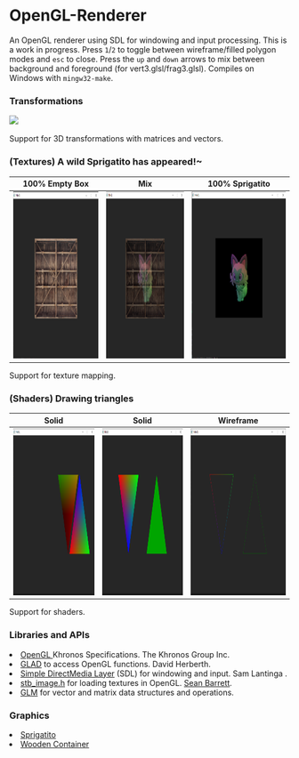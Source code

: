 # OpenGL-Renderer
An OpenGL renderer using SDL for windowing and input processing. This is a work in progress. Press `1`/`2` to toggle between wireframe/filled polygon modes and `esc` to close. Press the `up` and `down` arrows to mix between background and foreground (for vert3.glsl/frag3.glsl). Compiles on Windows with `mingw32-make`. 

### Transformations
<img src="images/OGL_3DCrates.gif">

Support for 3D transformations with matrices and vectors.

### (Textures) A wild Sprigatito has appeared!~
|100% Empty Box|Mix|100% Sprigatito|
|:-------:|:--------:|:--------:|
|<img src="images/empty.png" style="height: 300px">|<img src="images/half.png" style="height: 300px">|<img src="images/full.png" style="height: 300px">

Support for texture mapping.

### (Shaders) Drawing triangles
|Solid|Solid|Wireframe|
|:---:|:----:|:------:|
|<img src="images/interpolated_color.png" style="height: 300px">|<img src="images/filled.png" style="height: 300px">|<img src="images/wireframe.png" style="height: 300px">|

Support for shaders.

<!-- 
For future reference: the VBO stores the vertices, the EBO stores the vertex indices for each triangle, and the VAO specifies the settings for OpenGL to draw the triangles.
-->

### Libraries and APIs
<li>
<a href="https://www.khronos.org/opengl/">OpenGL </a> Khronos Specifications. The Khronos Group Inc.
</li>
<li>
<a href="https://github.com/Dav1dde/glad">GLAD</a> to access OpenGL functions. David Herberth.
<li>
<a href="https://github.com/libsdl-org/SDL">Simple DirectMedia Layer</a> (SDL) for windowing and input. Sam Lantinga <slouken@libsdl.org>.
</li>
<li>
<a href="https://github.com/nothings/stb/blob/master/stb_image.h">stb_image.h</a> for loading textures in OpenGL. <a href="https://github.com/nothings">Sean Barrett</a>.
</li>
<li>
<a href="https://glm.g-truc.net/0.9.8/index.html">GLM</a> for vector and matrix data structures and operations.
</li>
<!--
<li>
<a href="https://github.com/libsdl-org/SDL_image">SDL_image</a> for image decoding (might use later). Sam Lantinga <slouken@libsdl.org>
</li> 
-->

### Graphics
<li>
<a href="https://pokemon-scarlet-and-violet.fandom.com/wiki/Sprigatito">Sprigatito</a>
</li>
<li>
<a href="https://learnopengl.com/img/textures/container.jpg">Wooden Container</a>
</li>
